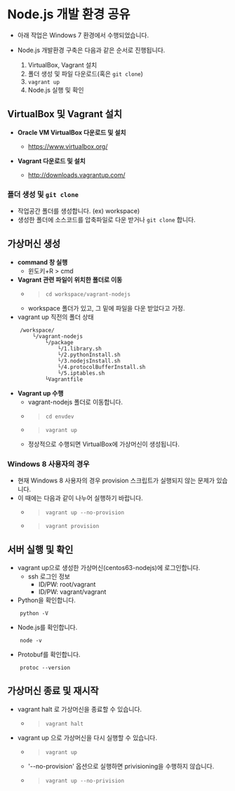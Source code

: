 Node.js 개발 환경 공유
======================
* 아래 작업은 Windows 7 환경에서 수행되었습니다.

* Node.js 개발환경 구축은 다음과 같은 순서로 진행됩니다.
    1. VirtualBox, Vagrant 설치
    2. 폴더 생성 및 파일 다운로드(혹은 ```git clone```)
    3. ```vagrant up```
    4. Node.js 실행 및 확인

## VirtualBox 및 Vagrant 설치
* **Oracle VM VirtualBox 다운로드 및 설치**
    * https://www.virtualbox.org/

* **Vagrant 다운로드 및 설치**
    * http://downloads.vagrantup.com/

### 폴더 생성 및 <code>git clone</code>
* 작업공간 폴더를 생성합니다. (ex) workspace)
* 생성한 폴더에 소스코드를 압축파일로 다운 받거나 ```git clone``` 합니다.

## 가상머신 생성
* **command 창 실행**
    * 윈도키+R > cmd
* **Vagrant 관련 파일이 위치한 폴더로 이동**
    * > <code>cd workspace/vagrant-nodejs</code>
    * workspace 폴더가 있고, 그 밑에 파일을 다운 받았다고 가정.
* vagrant up 직전의 폴더 상태
```
    /workspace/
        └/vagrant-nodejs
            └/package
                └/1.library.sh
                └/2.pythonInstall.sh
                └/3.nodejsInstall.sh
                └/4.protocolBufferInstall.sh
                └/5.iptables.sh
            └Vagrantfile
```
* **Vagrant up 수행**
    * vagrant-nodejs 폴더로 이동합니다.
    * > ```cd envdev```
    * > ```vagrant up```
    * 정상적으로 수행되면 VirtualBox에 가상머신이 생성됩니다. 

### Windows 8 사용자의 경우
* 현재 Windows 8 사용자의 경우 provision 스크립트가 실행되지 않는 문제가 있습니다.
* 이 때에는 다음과 같이 나누어 실행하기 바랍니다.
  * > ```vagrant up --no-provision```
  * > ```vagrant provision```

## 서버 실행 및 확인
* vagrant up으로 생성한 가상머신(centos63-nodejs)에 로그인합니다.
    * ssh 로그인 정보
        * ID/PW: root/vagrant
        * ID/PW: vagrant/vagrant
* Python을 확인합니다.
```
    python -V
```
* Node.js를 확인합니다.
```
    node -v
```
* Protobuf를 확인합니다.
```
    protoc --version
```

## 가상머신 종료 및 재시작
* vagrant halt 로 가상머신을 종료할 수 있습니다.
    * > <code>vagrant halt</code>
* vagrant up 으로 가상머신을 다시 실행할 수 있습니다.
    * > <code>vagrant up</code>
    * '--no-provision' 옵션으로 실행하면 privisioning을 수행하지 않습니다.
    * > <code>vagrant up --no-privision</code>
